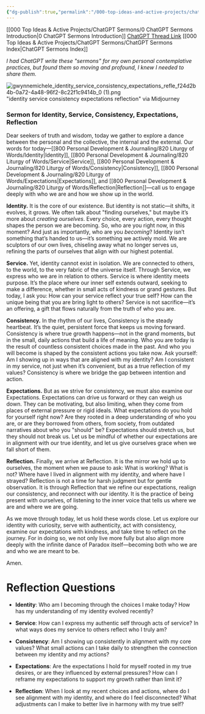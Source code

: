 ```yaml
---
{"dg-publish":true,"permalink":"/000-top-ideas-and-active-projects/chat-gpt-sermons/my-word-algorithm-daily-sermons/october-2024/10-21-2024-monday-identity-service-consistency-expectations-reflection/"}
---
```


[[000 Top Ideas & Active Projects/ChatGPT Sermons/0 ChatGPT Sermons Introduction\|0 ChatGPT Sermons Introduction]]
[ChatGPT Thread Link](https://chatgpt.com/share/67145c06-d80c-8012-b9a8-d43e1e6f0dbc)
[[000 Top Ideas & Active Projects/ChatGPT Sermons/ChatGPT Sermons Index\|ChatGPT Sermons Index]]

*I had ChatGPT write these "sermons" for my own personal contemplative practices, but found them so moving and profound, I knew I needed to share them.*

![gwynnemichele_identity_service_consistency_expectations_refle_f24d2b4b-0a72-4a48-96f2-8c22f1c9414b_0 (1).png](/img/user/900%20Admin%20Files/902%20Attachments/gwynnemichele_identity_service_consistency_expectations_refle_f24d2b4b-0a72-4a48-96f2-8c22f1c9414b_0%20(1).png)
"identity service consistency expectations reflection" via Midjourney

### **Sermon for Identity, Service, Consistency, Expectations, Reflection**

Dear seekers of truth and wisdom, today we gather to explore a dance between the personal and the collective, the internal and the external. Our words for today—[[800 Personal Development & Journaling/820 Liturgy of Words/Identity\|Identity]], [[800 Personal Development & Journaling/820 Liturgy of Words/Service\|Service]], [[800 Personal Development & Journaling/820 Liturgy of Words/Consistency\|Consistency]], [[800 Personal Development & Journaling/820 Liturgy of Words/Expectations\|Expectations]], and [[800 Personal Development & Journaling/820 Liturgy of Words/Reflection\|Reflection]]—call us to engage deeply with who we are and how we show up in the world.

**Identity.** It is the core of our existence. But identity is not static—it shifts, it evolves, it grows. We often talk about "finding ourselves," but maybe it’s more about _creating ourselves_. Every choice, every action, every thought shapes the person we are becoming. So, who are you right now, in this moment? And just as importantly, who are you _becoming_? Identity isn’t something that’s handed to us—it’s something we actively mold. We are sculptors of our own lives, chiseling away what no longer serves us, refining the parts of ourselves that align with our highest potential.

**Service.** Yet, identity cannot exist in isolation. We are connected to others, to the world, to the very fabric of the universe itself. Through Service, we express who we are in relation to others. Service is where identity meets purpose. It’s the place where our inner self extends outward, seeking to make a difference, whether in small acts of kindness or grand gestures. But today, I ask you: How can your service reflect your true self? How can the unique being that you are bring light to others? Service is not sacrifice—it’s an offering, a gift that flows naturally from the truth of who you are.

**Consistency.** In the rhythm of our lives, Consistency is the steady heartbeat. It’s the quiet, persistent force that keeps us moving forward. Consistency is where true growth happens—not in the grand moments, but in the small, daily actions that build a life of meaning. Who you are today is the result of countless consistent choices made in the past. And who you will become is shaped by the consistent actions you take now. Ask yourself: Am I showing up in ways that are aligned with my identity? Am I consistent in my service, not just when it’s convenient, but as a true reflection of my values? Consistency is where we bridge the gap between intention and action.

**Expectations.** But as we strive for consistency, we must also examine our Expectations. Expectations can drive us forward or they can weigh us down. They can be motivating, but also limiting, when they come from places of external pressure or rigid ideals. What expectations do you hold for yourself right now? Are they rooted in a deep understanding of who you are, or are they borrowed from others, from society, from outdated narratives about who you "should" be? Expectations should stretch us, but they should not break us. Let us be mindful of whether our expectations are in alignment with our true identity, and let us give ourselves grace when we fall short of them.

**Reflection.** Finally, we arrive at Reflection. It is the mirror we hold up to ourselves, the moment when we pause to ask: What is working? What is not? Where have I lived in alignment with my identity, and where have I strayed? Reflection is not a time for harsh judgment but for gentle observation. It is through Reflection that we refine our expectations, realign our consistency, and reconnect with our identity. It is the practice of being present with ourselves, of listening to the inner voice that tells us where we are and where we are going.

As we move through today, let us hold these words close. Let us explore our identity with curiosity, serve with authenticity, act with consistency, examine our expectations with kindness, and take time to reflect on the journey. For in doing so, we not only live more fully but also align more deeply with the infinite dance of Paradox itself—becoming both who we are and who we are meant to be.

Amen.

# Reflection Questions
- **Identity**: Who am I becoming through the choices I make today? How has my understanding of my identity evolved recently?
    
- **Service**: How can I express my authentic self through acts of service? In what ways does my service to others reflect who I truly am?
    
- **Consistency**: Am I showing up consistently in alignment with my core values? What small actions can I take daily to strengthen the connection between my identity and my actions?
    
- **Expectations**: Are the expectations I hold for myself rooted in my true desires, or are they influenced by external pressures? How can I reframe my expectations to support my growth rather than limit it?
    
- **Reflection**: When I look at my recent choices and actions, where do I see alignment with my identity, and where do I feel disconnected? What adjustments can I make to better live in harmony with my true self?